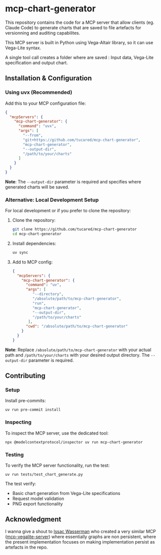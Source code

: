 # mcp-chart-generator

This repository contains the code for a MCP server that allow clients (eg. Claude Code) to
generate charts that are saved to file artefacts for versionning and auditing capabilites.

This MCP server is built in Python using Vega-Altair library, so it can use Vega-Lite syntax.

A single tool call creates a folder where are saved : Input data, Vega-Lite specification and output chart.

## Installation & Configuration

### Using uvx (Recommended)

Add this to your MCP configuration file:

```json
{
  "mcpServers": {
    "mcp-chart-generator": {
      "command": "uvx",
      "args": [
        "--from",
        "git+https://github.com/tucared/mcp-chart-generator",
        "mcp-chart-generator",
        "--output-dir",
        "/path/to/your/charts"
      ]
    }
  }
}
```

**Note**: The `--output-dir` parameter is required and specifies where generated charts will be saved.

### Alternative: Local Development Setup

For local development or if you prefer to clone the repository:

1. Clone the repository:

   ```bash
   git clone https://github.com/tucared/mcp-chart-generator
   cd mcp-chart-generator
   ```

2. Install dependencies:

   ```bash
   uv sync
   ```

3. Add to MCP config:

   ```json
   {
     "mcpServers": {
       "mcp-chart-generator": {
         "command": "uv",
         "args": [
            "--directory",
            "/absolute/path/to/mcp-chart-generator",
            "run",
            "mcp-chart-generator",
            "--output-dir",
            "/path/to/your/charts"
          ],
         "cwd": "/absolute/path/to/mcp-chart-generator"
       }
     }
   }
   ```

**Note**: Replace `/absolute/path/to/mcp-chart-generator` with your actual path and
`/path/to/your/charts` with your desired output directory. The `--output-dir` parameter is required.

## Contributing

### Setup

Install pre-commits:

```shell
uv run pre-commit install
```

### Inspecting

To inspect the MCP server, use the dedicated tool:

```shell
npx @modelcontextprotocol/inspector uv run mcp-chart-generator
```

### Testing

To verify the MCP server functionality, run the test:

```shell
uv run tests/test_chart_generate.py
```

The test verify:

- Basic chart generation from Vega-Lite specifications
- Request model validation
- PNG export functionality

## Acknowledgment

I wanna give a shout to [Issac Wasserman](https://github.com/isaacwasserman) who created a very similar MCP ([mcp-vegalite-server](https://github.com/isaacwasserman/mcp-vegalite-server/tree/main))
where essentially graphs are non persistent, where the present implementation focuses
on making implementation persist as artefacts in the repo.
